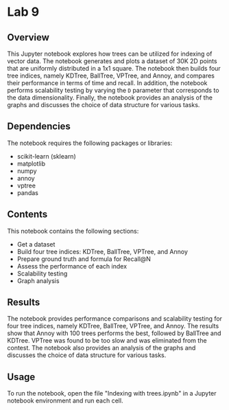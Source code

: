 # Lab 9

## Overview

This Jupyter notebook explores how trees can be utilized for indexing of vector data. The notebook generates and plots a dataset of 30K 2D points that are uniformly distributed in a 1x1 square. The notebook then builds four tree indices, namely KDTree, BallTree, VPTree, and Annoy, and compares their performance in terms of time and recall. In addition, the notebook performs scalability testing by varying the `D` parameter that corresponds to the data dimensionality. Finally, the notebook provides an analysis of the graphs and discusses the choice of data structure for various tasks.

## Dependencies

The notebook requires the following packages or libraries:

- scikit-learn (sklearn)
- matplotlib
- numpy
- annoy
- vptree
- pandas

## Contents

This notebook contains the following sections:

- Get a dataset
- Build four tree indices: KDTree, BallTree, VPTree, and Annoy
- Prepare ground truth and formula for Recall@N
- Assess the performance of each index
- Scalability testing
- Graph analysis

## Results

The notebook provides performance comparisons and scalability testing for four tree indices, namely KDTree, BallTree, VPTree, and Annoy. The results show that Annoy with 100 trees performs the best, followed by BallTree and KDTree. VPTree was found to be too slow and was eliminated from the contest. The notebook also provides an analysis of the graphs and discusses the choice of data structure for various tasks.

## Usage

To run the notebook, open the file "Indexing with trees.ipynb" in a Jupyter notebook environment and run each cell.
